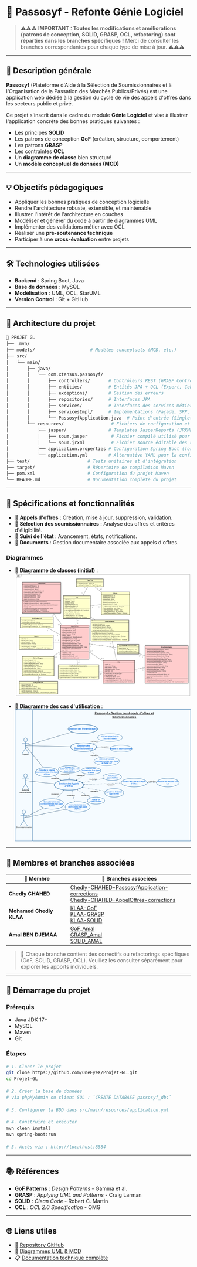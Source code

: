 # 📘 Passosyf - Refonte Génie Logiciel

> ⚠️⚠️⚠️
> **IMPORTANT : Toutes les modifications et améliorations (patrons de conception, SOLID, GRASP, OCL, refactoring) sont réparties dans les branches spécifiques !**
> Merci de consulter les branches correspondantes pour chaque type de mise à jour.
> ⚠️⚠️⚠️

---

## 🔎 Description générale

**Passosyf** (Plateforme d'Aide à la Sélection de Soumissionnaires et à l'Organisation de la Passation des Marchés Publics/Privés) est une application web dédiée à la gestion du cycle de vie des appels d'offres dans les secteurs public et privé.

Ce projet s'inscrit dans le cadre du module **Génie Logiciel** et vise à illustrer l'application concrète des bonnes pratiques suivantes :

- Les principes **SOLID**
- Les patrons de conception **GoF** (création, structure, comportement)
- Les patrons **GRASP**
- Les contraintes **OCL**
- Un **diagramme de classe** bien structuré
- Un **modèle conceptuel de données (MCD)**

---

## 💡 Objectifs pédagogiques

- Appliquer les bonnes pratiques de conception logicielle
- Rendre l'architecture robuste, extensible, et maintenable
- Illustrer l'intérêt de l'architecture en couches
- Modéliser et générer du code à partir de diagrammes UML
- Implémenter des validations métier avec OCL
- Réaliser une **pré-soutenance technique**
- Participer à une **cross-évaluation** entre projets

---

## 🛠️ Technologies utilisées

- **Backend** : Spring Boot, Java
- **Base de données** : MySQL
- **Modélisation** : UML, OCL, StarUML
- **Version Control** : Git + GitHub

---

## 📂 Architecture du projet

```bash
📁 PROJET GL
├── .mvn/
├── models/                     # Modèles conceptuels (MCD, etc.)
├── src/
│   └── main/
│       ├── java/
│       │   └── com.xtensus.passosyf/
│       │       ├── controllers/       # Contrôleurs REST (GRASP Controller)
│       │       ├── entities/          # Entités JPA + OCL (Expert, Cohésion forte)
│       │       ├── exceptions/        # Gestion des erreurs
│       │       ├── repositories/      # Interfaces JPA
│       │       ├── services/          # Interfaces des services métiers
│       │       ├── servicesImpl/      # Implémentations (Façade, SRP, DIP)
│       │       └── PassosyfApplication.java  # Point d'entrée (Singleton, Façade)
│       └── resources/                  # Fichiers de configuration et de ressources
│           ├── jasper/                # Templates JasperReports (JRXML & fichiers compilés)
│           │   ├── soum.jasper         # Fichier compilé utilisé pour générer les rapports
│           │   └── soum.jrxml          # Fichier source éditable des rapports
│           ├── application.properties # Configuration Spring Boot (format clé-valeur)
│           └── application.yml        # Alternative YAML pour la configuration Spring Boot
├── test/                      # Tests unitaires et d'intégration
├── target/                    # Répertoire de compilation Maven
├── pom.xml                    # Configuration du projet Maven
└── README.md                  # Documentation complète du projet
```

---

## 📝 Spécifications et fonctionnalités

- 🔹 **Appels d'offres** : Création, mise à jour, suppression, validation.
- 🔹 **Sélection des soumissionnaires** : Analyse des offres et critères d'éligibilité.
- 🔹 **Suivi de l'état** : Avancement, états, notifications.
- 🔹 **Documents** : Gestion documentaire associée aux appels d'offres.

### Diagrammes

- 📘 **Diagramme de classes (initial)** :
  ![Diagramme de classe initial](models/classDiag.png)

- 🎯 **Diagramme des cas d'utilisation** :
  ![Diagramme des cas d'utilisation](models/useCase.png)

---

## 👥 Membres et branches associées

| 👤 Membre                | 🌿 Branches associées |
|-------------------------|----------------------|
| **Chedly CHAHED**       | [Chedly-CHAHED-PassosyfApplication-corrections](https://github.com/OneEyeX/Projet-GL/tree/Chedly-CHAHED-PassosyfApplication-corrections)<br>[Chedly-CHAHED-AppelOffres-corrections](https://github.com/OneEyeX/Projet-GL/tree/Chedly-CHAHED-AppelOffres-corrections) |
| **Mohamed Chedly KLAA** | [KLAA-GoF](https://github.com/OneEyeX/Projet-GL/tree/KLAA-GoF)<br>[KLAA-GRASP](https://github.com/OneEyeX/Projet-GL/tree/KLAA-GRASP)<br>[KLAA-SOLID](https://github.com/OneEyeX/Projet-GL/tree/KLAA-SOLID) |
| **Amal BEN DJEMAA**     | [GoF_Amal](https://github.com/OneEyeX/Projet-GL/tree/GoF_Amal)<br>[GRASP_Amal](https://github.com/OneEyeX/Projet-GL/tree/GRASP_Amal)<br>[SOLID_AMAL](https://github.com/OneEyeX/Projet-GL/tree/SOLID_AMAL) |

> 🔁 Chaque branche contient des correctifs ou refactorings spécifiques (GoF, SOLID, GRASP, OCL). Veuillez les consulter séparément pour explorer les apports individuels.

---

## 🔧 Démarrage du projet

### Prérequis

- Java JDK 17+
- MySQL
- Maven
- Git

### Étapes

```bash
# 1. Cloner le projet
git clone https://github.com/OneEyeX/Projet-GL.git
cd Projet-GL

# 2. Créer la base de données
# via phpMyAdmin ou client SQL : `CREATE DATABASE passosyf_db;`

# 3. Configurer la BDD dans src/main/resources/application.yml

# 4. Construire et exécuter
mvn clean install
mvn spring-boot:run

# 5. Accès via : http://localhost:8584
```

---

## 📚 Références

- **GoF Patterns** : *Design Patterns* - Gamma et al.
- **GRASP** : *Applying UML and Patterns* - Craig Larman
- **SOLID** : *Clean Code* - Robert C. Martin
- **OCL** : *OCL 2.0 Specification* - OMG

---

## 🌐 Liens utiles

- 📁 [Repository GitHub](https://github.com/OneEyeX/Projet-GL)
- 📸 [Diagrammes UML & MCD](./models)
- 📋 [Documentation technique complète](./README.md)
